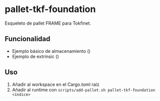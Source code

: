 # pallet-tkf-foundation

Esqueleto de pallet FRAME para Tokfinet.

## Funcionalidad
- Ejemplo básico de almacenamiento ()
- Ejemplo de extrinsic ()

## Uso
1. Añadir al workspace en el Cargo.toml raíz
2. Añadir al runtime con `scripts/add-pallet.sh pallet-tkf-foundation <índice>`
